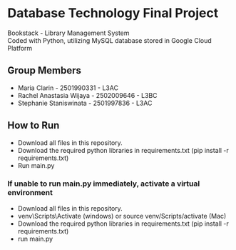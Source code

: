 # Database Technology Final Project
Bookstack - Library Management System</br>
Coded with Python, utilizing MySQL database stored in Google Cloud Platform

## Group Members 
* Maria Clarin - 2501990331 - L3AC
* Rachel Anastasia Wijaya - 2502009646 - L3BC
* Stephanie Staniswinata - 2501997836 - L3AC

## How to Run
* Download all files in this repository.
* Download the required python libraries in requirements.txt (pip install -r requirements.txt)
* Run main.py

### If unable to run main.py immediately, activate a virtual environment 
* Download all files in this repository.
* venv\Scripts\Activate (windows) or source venv/Scripts/activate (Mac)
* Download the required python libraries in requirements.txt (pip install -r requirements.txt)
* run main.py

